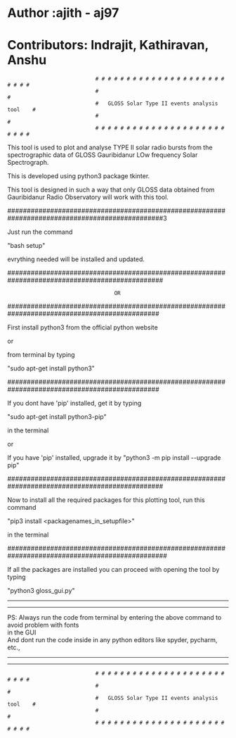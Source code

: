 # Author :ajith - aj97
# Contributors: Indrajit, Kathiravan, Anshu

                                # # # # # # # # # # # # # # # # # # # # # # # # #  
                                #                                               #    
                                #   GLOSS Solar Type II events analysis tool    #
                                #                                               # 
                                # # # # # # # # # # # # # # # # # # # # # # # # #







This tool is used to plot and analyse TYPE II solar radio bursts from the spectrographic data of GLOSS 
 Gauribidanur LOw frequency Solar Spectrograph. 

This is developed using python3 package tkinter.

This tool is designed in such a way that only GLOSS data obtained from Gauribidanur Radio Observatory
will work with this tool.

################################################################################################3

Just run the command 

"bash setup"

evrything needed will be installed and updated.


################################################################################################



                                      OR



###############################################################################################

First install python3 from the official python website 

or

from terminal by typing 

"sudo apt-get install python3"

###############################################################################################

If you dont have 'pip' installed, get it by typing 

"sudo apt-get install python3-pip" 

in the terminal

or 

If you have 'pip' installed, upgrade it by "python3 -m pip install --upgrade pip"

################################################################################################

Now to install all the required packages for this plotting tool, run this command

"pip3 install <packagenames_in_setupfile>"

in the terminal


#################################################################################################


If all the packages are installed you can proceed with opening the tool by typing

"python3 gloss_gui.py"


****************************************************************************************************
****************************************************************************************************
   
   PS: Always run the code from terminal by entering the above command to avoid problem with fonts  
        in the GUI                                                                                   
       And dont run the code inside in any python editors like spyder, pycharm, etc.,
       
       
****************************************************************************************************                                                                                                   
****************************************************************************************************                                                                                             


                                # # # # # # # # # # # # # # # # # # # # # # # # #  
                                #                                               #    
                                #   GLOSS Solar Type II events analysis tool    #
                                #                                               # 
                                # # # # # # # # # # # # # # # # # # # # # # # # #






